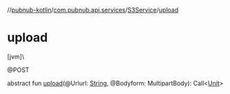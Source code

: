//[pubnub-kotlin](../../../index.md)/[com.pubnub.api.services](../index.md)/[S3Service](index.md)/[upload](upload.md)

# upload

[jvm]\

@POST

abstract fun [upload](upload.md)(@Urlurl: [String](https://kotlinlang.org/api/latest/jvm/stdlib/kotlin/-string/index.html), @Bodyform: MultipartBody): Call&lt;[Unit](https://kotlinlang.org/api/latest/jvm/stdlib/kotlin/-unit/index.html)&gt;
